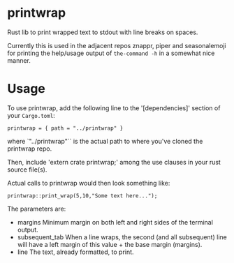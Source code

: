 # printwrap
Rust lib to print wrapped text to stdout with line breaks on spaces.

Currently this is used in the adjacent repos znappr, piper and 
seasonalemoji for printing the help/usage output of `the-command -h` in 
a somewhat nice manner.

# Usage

To use printwrap, add the following line to the '[dependencies]' section of your `Cargo.toml`:
```
printwrap = { path = "../printwrap" }
```
where `"../printwrap"`` is the actual path to where you've cloned the printwrap repo.

Then, include 'extern crate printwrap;' among the use clauses in your rust source file(s).

Actual calls to printwrap would then look something like:
```
printwrap::print_wrap(5,10,"Some text here...");
```
The parameters are: 
 - margins           Minimum margin on both left and right sides of 
                     the terminal output.
 - subsequent_tab    When a line wraps, the second (and all subsequent) 
                     line will have a left margin of this value + the
                     base margin (margins).
 - line              The text, already formatted, to print.
